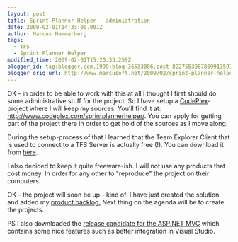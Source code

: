 ```yaml
---
layout: post
title: Sprint Planner Helper - administration
date: 2009-02-01T14:33:00.001Z
author: Marcus Hammarberg
tags:
  - TFS
  - Sprint Planner Helper
modified_time: 2009-02-01T15:20:33.259Z
blogger_id: tag:blogger.com,1999:blog-36533086.post-8227553987869913597
blogger_orig_url: http://www.marcusoft.net/2009/02/sprint-planner-helper-administration.html
---
```



OK - in order to be able to work with this at all I thought I first
should do some administrative stuff for the project. So I have setup a
<a href="http://www.codeplex.com/" target="_blank">CodePlex</a>-project
where I will keep my sources. You'll find it at:
<http://www.codeplex.com/sprintplannerhelper/>. You can apply for
getting part of the project there in order to get hold of the sources as
I move along.

During the setup-process of that I learned that the Team Explorer Client
that is used to connect to a TFS Server is actually free (!). You can
download it from <a
href="http://www.codeplex.com/CodePlex/Wiki/View.aspx?title=Obtaining%20the%20Team%20Explorer%20Client"
target="_blank">here</a>.

I also decided to keep it quite freeware-ish. I will not use any
products that cost money. In order for any other to "reproduce" the
project on their computers.

OK - the project will soon be up - kind of. I have just created the
solution and added my <a
href="http://www.marcusoft.net/2009/01/what-to-do-now-sprint-planner-helper.html"
target="_blank">product backlog.</a> Next thing on the agenda will be to
create the projects.

PS
I also downloaded the <a
href="http://weblogs.asp.net/scottgu/archive/2009/01/27/asp-net-mvc-1-0-release-candidate-now-available.aspx"
target="_blank">release candidate for the ASP.NET MVC</a> which contains
some nice features such as better integration in Visual Studio.
